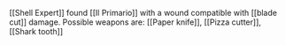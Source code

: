 [[Shell Expert]] found [[Il Primario]] with a wound compatible with [[blade cut]] damage. Possible weapons are: [[Paper knife]], [[Pizza cutter]], [[Shark tooth]]

